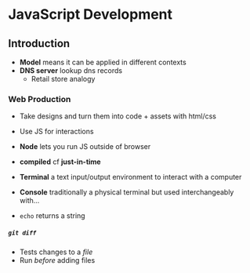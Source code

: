 # JavaScript Development
## Introduction

- **Model** means it can be applied in different contexts
- **DNS server** lookup dns records
    - Retail store analogy

### Web Production
- Take designs and turn them into code + assets with html/css
- Use JS for interactions
- **Node** lets you run JS outside of browser
- **compiled** cf **just-in-time**

- **Terminal** a text input/output environment to interact with a computer
- **Console** traditionally a physical terminal but used interchangeably with...
- `echo` returns a string

##### `git diff`
- Tests changes to a *file*
- Run *before* adding files
